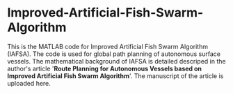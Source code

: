 # Improved-Artificial-Fish-Swarm-Algorithm
This is the MATLAB code for Improved Artificial Fish Swarm Algorithm (IAFSA). The code is used for global path planning of autonomous surface vessels.
The mathematical background of IAFSA is detailed descriped in the author's article '**Route Planning for Autonomous Vessels based on Improved Artificial Fish Swarm Algorithm**'. The manuscript of the article is uploaded here.

